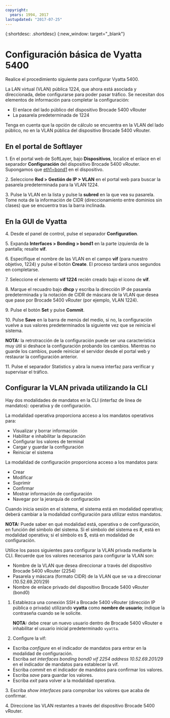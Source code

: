 ```yaml
---
copyright:
  years: 1994, 2017
lastupdated: "2017-07-25"
---
```


{:shortdesc: .shortdesc}
{:new_window: target="_blank"}

# Configuración básica de Vyatta 5400

Realice el procedimiento siguiente para configurar Vyatta 5400.

La LAN virtual (VLAN) pública 1224, que ahora está asociada y direccionada, debe configurarse para poder pasar tráfico. Se necesitan dos elementos de información para completar la configuración:

  * El enlace del lado público del dispositivo Brocade 5400 vRouter
  * La pasarela predeterminada de 1224

Tenga en cuenta que la opción de cálculo se encuentra en la VLAN del lado público, no en la VLAN pública del dispositivo Brocade 5400 vRouter.

## En el portal de Softlayer

1\. En el portal web de SoftLayer, bajo **Dispositivos**, localice el enlace en el separador **Configuración** del dispositivo Brocade 5400 vRouter. Supongamos que <span style="text-decoration: underline">eth1=bond1</span> en el dispositivo.

2\. Seleccione **Red > Gestión de IP > VLAN** en el portal web para buscar la pasarela predeterminada para la VLAN 1224.

3\. Pulse la VLAN en la lista y pulse la **subred** en la que vea su pasarela. Tome nota de la información de CIDR (direccionamiento entre dominios sin clases) que se encuentra tras la barra inclinada. 

## En la GUI de Vyatta

4\. Desde el panel de control, pulse el separador **Configuration**.

5\. Expanda **Interfaces > Bonding > bond1** en la parte izquierda de la pantalla; resalte **vif**.

6\. Especifique el nombre de las VLAN en el campo **vif** (para nuestro objetivo, 1224) y pulse el botón **Create**. El proceso tardará unos segundos en completarse.

7\. Seleccione el elemento **vif 1224** recién creado bajo el icono de **vif**.

8\. Marque el recuadro bajo **dhcp** y escriba la dirección IP de pasarela predeterminada y la notación de CIDR de máscara de la VLAN que desea que pase por Brocade 5400 vRouter (por ejemplo, VLAN 1224).

9\. Pulse el botón **Set** y pulse **Commit**.

10\. Pulse **Save** en la barra de menús del medio, si no, la configuración vuelve a sus valores predeterminados la siguiente vez que se reinicia el sistema.

**NOTA:** la retrotracción de la configuración puede ser una característica muy útil si deshace la configuración probando los cambios. Mientras no guarde los cambios, puede reiniciar el servidor desde el portal web y restaurar la configuración anterior.

11\. Pulse el separador Statistics y abra la nueva interfaz para verificar y supervisar el tráfico.

## Configurar la VLAN privada utilizando la CLI

Hay dos modalidades de mandatos en la CLI (interfaz de línea de mandatos): operativa y de configuración. 

La modalidad operativa proporciona acceso a los mandatos operativos para:

  * Visualizar y borrar información
  * Habilitar e inhabilitar la depuración
  * Configurar los valores de terminal
  * Cargar y guardar la configuración
  * Reiniciar el sistema

La modalidad de configuración proporciona acceso a los mandatos para:

  * Crear
  * Modificar
  * Suprimir
  * Confirmar
  * Mostrar información de configuración
  * Navegar por la jerarquía de configuración

Cuando inicia sesión en el sistema, el sistema está en modalidad operativa; deberá cambiar a la modalidad configuración para utilizar estos mandatos.

**NOTA:** Puede saber en qué modalidad está, operativa o de configuración, en función del símbolo del sistema. Si el símbolo del sistema es #, está en modalidad operativa; si el símbolo es $, está en modalidad de configuración.

Utilice los pasos siguientes para configurar la VLAN privada mediante la CLI. Recuerde que los valores necesarios para configurar la VLAN son:

  * Nombre de la VLAN que desea direccionar a través del dispositivo Brocade 5400 vRouter (2254)
  * Pasarela y máscara (formato CIDR) de la VLAN que se va a direccionar (10.52.69.201/29)
  * Nombre de enlace privado del dispositivo Brocade 5400 vRouter (bond0)

1. Establezca una conexión SSH a Brocade 5400 vRouter (dirección IP pública o privada) utilizando **vyatta** como **nombre de usuario**; indique la contraseña cuando se le solicite.

   **NOTA:** debe crear un nuevo usuario dentro de Brocade 5400 vRouter e inhabilitar el usuario inicial predeterminado `vyatta`.

2. Configure la vif:

  * Escriba *configure* en el indicador de mandatos para entrar en la modalidad de configuración.
  * Escriba *set interfaces bonding bond0 vif 2254 address 10.52.69.201/29* en el indicador de mandatos para establecer la vif.
  * Escriba *commit* en el indicador de mandatos para confirmar los valores.
  * Escriba *save* para guardar los valores.
  * Escriba *exit* para volver a la modalidad operativa.

3\. Escriba *show interfaces* para comprobar los valores que acaba de confirmar.

4\. Direccione las VLAN restantes a través del dispositivo Brocade 5400 vRouter.
